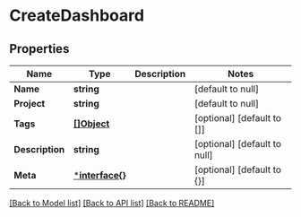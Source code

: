 # CreateDashboard

## Properties
Name | Type | Description | Notes
------------ | ------------- | ------------- | -------------
**Name** | **string** |  | [default to null]
**Project** | **string** |  | [default to null]
**Tags** | [**[]Object**](.md) |  | [optional] [default to []]
**Description** | **string** |  | [optional] [default to null]
**Meta** | [***interface{}**](interface{}.md) |  | [optional] [default to {}]

[[Back to Model list]](../README.md#documentation-for-models) [[Back to API list]](../README.md#documentation-for-api-endpoints) [[Back to README]](../README.md)

